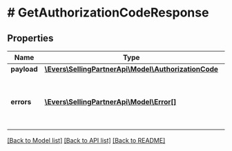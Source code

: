 # # GetAuthorizationCodeResponse

## Properties

Name | Type | Description | Notes
------------ | ------------- | ------------- | -------------
**payload** | [**\Evers\SellingPartnerApi\Model\AuthorizationCode**](AuthorizationCode.md) |  | [optional]
**errors** | [**\Evers\SellingPartnerApi\Model\Error[]**](Error.md) | A list of error responses returned when a request is unsuccessful. | [optional]

[[Back to Model list]](../../README.md#models) [[Back to API list]](../../README.md#endpoints) [[Back to README]](../../README.md)
